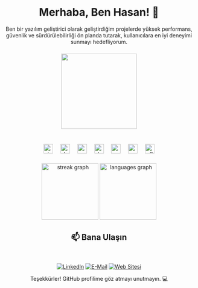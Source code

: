 
<h1 align="center">Merhaba, Ben Hasan! 👋</h1>

<p align="center">
Ben bir yazılım geliştirici olarak geliştirdiğim projelerde yüksek performans, güvenlik ve sürdürülebilirliği ön planda tutarak, kullanıcılara en iyi deneyimi sunmayı hedefliyorum.
</p>

###

<div align="center">
  <img height="200" src="https://media4.giphy.com/media/v1.Y2lkPTc5MGI3NjExMHF0Mm0yb2J1MWFnb3NhNTZocXN4cXM3MGZkbW5sNWIyZGdzemRwdyZlcD12MV9pbnRlcm5hbF9naWZfYnlfaWQmY3Q9Zw/H03PuVdwREB21ANkLX/giphy.gif"  />
</div>

###

<br clear="both">

<div align="center">
  <img src="https://cdn.jsdelivr.net/gh/devicons/devicon/icons/visualstudio/visualstudio-plain.svg" height="25" alt="visualstudio logo"  />
  <img width="12" />
  <img src="https://cdn.jsdelivr.net/gh/devicons/devicon/icons/dotnetcore/dotnetcore-original.svg" height="25" alt="dotnetcore logo"  />
  <img width="12" />
  <img src="https://cdn.jsdelivr.net/gh/devicons/devicon/icons/csharp/csharp-original.svg" height="25" alt="csharp logo"  />
  <img width="12" />
  <img src="https://cdn.jsdelivr.net/gh/devicons/devicon/icons/dot-net/dot-net-original.svg" height="25" alt="dot-net logo"  />
  <img width="12" />
  <img src="https://cdn.jsdelivr.net/gh/devicons/devicon/icons/css3/css3-original.svg" height="25" alt="css3 logo"  />
  <img width="12" />
  <img src="https://cdn.jsdelivr.net/gh/devicons/devicon/icons/postgresql/postgresql-original.svg" height="25" alt="postgresql logo"  />
  <img width="12" />
  <img src="https://cdn.jsdelivr.net/npm/simple-icons@latest/icons/n8n.svg" height="25" alt="n8n logo"  />

</div>

###

<div align="center">
  <img src="https://streak-stats.demolab.com?user=hasancahan&locale=en&mode=daily&theme=dracula&hide_border=false&border_radius=5" height="150" alt="streak graph"  />
  <img src="https://github-readme-stats.vercel.app/api/top-langs?username=hasancahan&locale=en&hide_title=false&layout=compact&card_width=320&langs_count=5&theme=dracula&hide_border=false" height="150" alt="languages graph"  />
</div>

###


<h2 align="center">📫 Bana Ulaşın</h2>
<br>
<p align="center">
  <a href="https://linkedin.com/in/hasan-cahan" target="_blank"><img src="https://img.shields.io/badge/LinkedIn-0077B5?style=for-the-badge&logo=linkedin&logoColor=white" alt="LinkedIn"></a>
  <a href="mailto:careers@hasancahan.com"><img src="https://img.shields.io/badge/E--mail-D14836?style=for-the-badge&logo=gmail&logoColor=white" alt="E-Mail"></a>
    <a href="https://hasancahan.com/" target="_blank">
    <img src="https://img.shields.io/badge/Web%20Sitesi-000000?style=for-the-badge&logo=internet-explorer&logoColor=white" alt="Web Sitesi">
  </a>
</p>

<p align="center">
  Teşekkürler! GitHub profilime göz atmayı unutmayın. 💻
</p>
